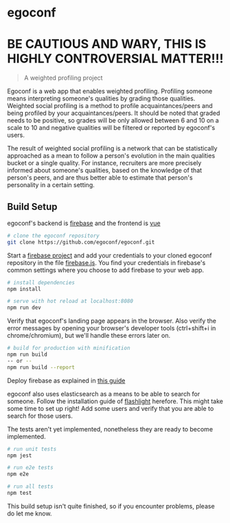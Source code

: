 # egoconf

# BE CAUTIOUS AND WARY, THIS IS HIGHLY CONTROVERSIAL MATTER!!!

> A weighted profiling project

Egoconf is a web app that enables weighted profiling.
Profiling someone means interpreting someone's qualities by grading those qualities.
Weighted social profiling is a method to profile acquaintances/peers and being profiled by your acquaintances/peers.
It should be noted that graded needs to be positive, so grades will be only allowed between 6 and 10 on a scale to 10 and negative qualities will be filtered or reported by egoconf's users.

The result of weighted social profiling is a network that can be statistically approached as a mean to follow a person's evolution in the main qualities bucket or a single quality.
For instance, recruiters are more precisely informed about someone's qualities, based on the knowledge of that person's peers, and are thus better able to estimate that person's personality in a certain setting.

## Build Setup

egoconf's backend is [firebase](https://firebase.google.com/) and the frontend is [vue](https://vuejs.org/)

``` bash
# clone the egoconf repository
git clone https://github.com/egoconf/egoconf.git
```
Start a [firebase project](https://console.firebase.google.com/u/0/) and add your credentials to your cloned egoconf repository in the file [firebase.js](src/firebase.js). You find your credentials in firebase's common settings where you choose to add firebase to your web app.

``` bash
# install dependencies
npm install

# serve with hot reload at localhost:8080
npm run dev
```
Verify that egoconf's landing page appears in the browser. Also verify the error messages by opening your browser's developer tools (ctrl+shift+i in chrome/chromium), but we'll handle these errors later on.
``` bash
# build for production with minification
npm run build
-- or --
npm run build --report
```
Deploy firebase as explained in [this guide](https://firebase.google.com/docs/hosting/deploying)

egoconf also uses elasticsearch as a means to be able to search for someone. Follow the installation guide of [flashlight](https://github.com/firebase/flashlight) herefore. This might take some time to set up right!
Add some users and verify that you are able to search for those users.

The tests aren't yet implemented, nonetheless they are ready to become implemented.
``` bash
# run unit tests
npm jest

# run e2e tests
npm e2e

# run all tests
npm test
```

This build setup isn't quite finished, so if you encounter problems, please do let me know.